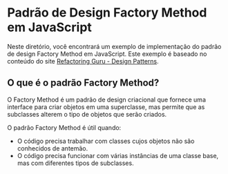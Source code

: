 # Padrão de Design Factory Method em JavaScript

Neste diretório, você encontrará um exemplo de implementação do padrão de design Factory Method em JavaScript. Este exemplo é baseado no conteúdo do site [Refactoring Guru - Design Patterns](https://refactoring.guru/design-patterns/factory-method).

## O que é o padrão Factory Method?

O Factory Method é um padrão de design criacional que fornece uma interface para criar objetos em uma superclasse, mas permite que as subclasses alterem o tipo de objetos que serão criados.

O padrão Factory Method é útil quando:

- O código precisa trabalhar com classes cujos objetos não são conhecidos de antemão.
- O código precisa funcionar com várias instâncias de uma classe base, mas com diferentes tipos de subclasses.